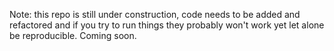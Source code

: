 Note: this repo is still under construction, code needs to be added and refactored and if you try to run things they probably won't work yet let alone be reproducible. Coming soon.
